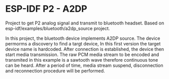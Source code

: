 ESP-IDF P2 - A2DP 
=================

Project to get P2 analog signal and transmit to bluetooth headset.
Based on esp-idf/examples/bluetooth/a2dp_source project.

In this project, the bluetooth device implements A2DP source.
The device permorms a discovery to find a targt device, In this first version the target device name is hardcoded.
After connection is established, the device then start media transmission. The raw PCM media stream to be encoded and transmited in this example is a sawtooth wave therefore continuous tone can be heard.
After a period of time, media stream suspend, disconnection and reconnection procedure will be performed.
